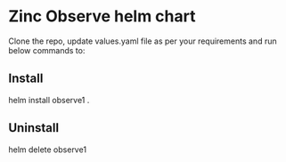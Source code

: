 # Zinc Observe helm chart

Clone the repo, update values.yaml file as per your requirements and run below commands to:

## Install

helm install observe1 .


## Uninstall

helm delete observe1

